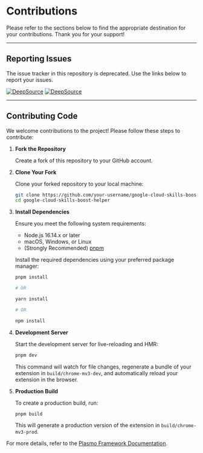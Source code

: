 # Contributions

Please refer to the sections below to find the appropriate destination for your contributions. Thank you for your support!

---

## Reporting Issues

The issue tracker in this repository is deprecated. Use the links below to report your issues.

[![DeepSource](https://app.deepsource.com/gh/ePlus-DEV/google-cloud-skills-boost-helper.svg/?label=resolved+issues&show_trend=true&token=AHAf1IA_VVViJ2ZUj08CNAdX)](https://app.deepsource.com/gh/ePlus-DEV/google-cloud-skills-boost-helper/) [![DeepSource](https://app.deepsource.com/gh/ePlus-DEV/google-cloud-skills-boost-helper.svg/?label=active+issues&show_trend=true&token=AHAf1IA_VVViJ2ZUj08CNAdX)](https://app.deepsource.com/gh/ePlus-DEV/google-cloud-skills-boost-helper/)

---

## Contributing Code

We welcome contributions to the project! Please follow these steps to contribute:

1. **Fork the Repository**  

    Create a fork of this repository to your GitHub account.

2. **Clone Your Fork**  

    Clone your forked repository to your local machine:

    ```bash
    git clone https://github.com/your-username/google-cloud-skills-boost-helper.git
    cd google-cloud-skills-boost-helper
    ```

3. **Install Dependencies**

    Ensure you meet the following system requirements:
    - Node.js 16.14.x or later
    - macOS, Windows, or Linux
    - (Strongly Recommended) [pnpm](https://pnpm.io/)

    Install the required dependencies using your preferred package manager:

    ```bash
    pnpm install

    # OR

    yarn install

    # OR

    npm install
    ```

4. **Development Server**

    Start the development server for live-reloading and HMR:

    ```bash
    pnpm dev
    ```

    This command will watch for file changes, regenerate a bundle of your extension in `build/chrome-mv3-dev`, and automatically reload your extension in the browser.

5. **Production Build**

    To create a production build, run:

    ```bash
    pnpm build
    ```

    This will generate a production version of the extension in `build/chrome-mv3-prod`.

For more details, refer to the [Plasmo Framework Documentation](https://docs.plasmo.com/framework).
